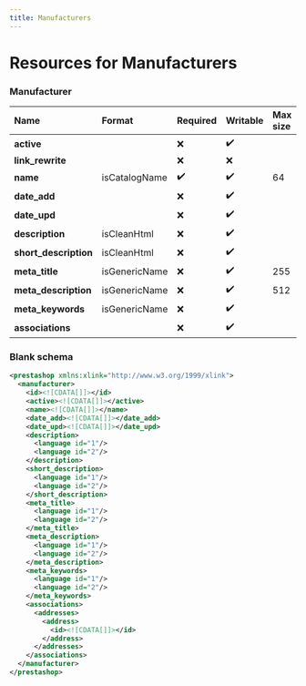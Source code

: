 ```yaml
---
title: Manufacturers
---
```


# Resources for Manufacturers

### Manufacturer

|         Name          |    Format     | Required | Writable | Max size | Not filterable | Description |
| :-------------------- | :------------ | :------- | :------- | :------- | :------------- | :---------- |
| **active**            |               | ❌        | ✔️       |          |                |             |
| **link_rewrite**      |               | ❌        | ❌        |          | true           |             |
| **name**              | isCatalogName | ✔️       | ✔️       | 64       |                |             |
| **date_add**          |               | ❌        | ✔️       |          |                |             |
| **date_upd**          |               | ❌        | ✔️       |          |                |             |
| **description**       | isCleanHtml   | ❌        | ✔️       |          |                |             |
| **short_description** | isCleanHtml   | ❌        | ✔️       |          |                |             |
| **meta_title**        | isGenericName | ❌        | ✔️       | 255      |                |             |
| **meta_description**  | isGenericName | ❌        | ✔️       | 512      |                |             |
| **meta_keywords**     | isGenericName | ❌        | ✔️       |          |                |             |
| **associations**      |               | ❌        | ✔️       |          |                |             |


### Blank schema

```xml
<prestashop xmlns:xlink="http://www.w3.org/1999/xlink">
  <manufacturer>
    <id><![CDATA[]]></id>
    <active><![CDATA[]]></active>
    <name><![CDATA[]]></name>
    <date_add><![CDATA[]]></date_add>
    <date_upd><![CDATA[]]></date_upd>
    <description>
      <language id="1"/>
      <language id="2"/>
    </description>
    <short_description>
      <language id="1"/>
      <language id="2"/>
    </short_description>
    <meta_title>
      <language id="1"/>
      <language id="2"/>
    </meta_title>
    <meta_description>
      <language id="1"/>
      <language id="2"/>
    </meta_description>
    <meta_keywords>
      <language id="1"/>
      <language id="2"/>
    </meta_keywords>
    <associations>
      <addresses>
        <address>
          <id><![CDATA[]]></id>
        </address>
      </addresses>
    </associations>
  </manufacturer>
</prestashop>
```

